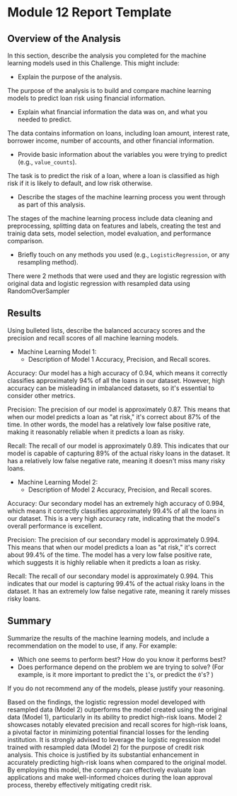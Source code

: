# Module 12 Report Template

## Overview of the Analysis

In this section, describe the analysis you completed for the machine learning models used in this Challenge. This might include:

* Explain the purpose of the analysis.

The purpose of the analysis is to build and compare machine learning models to predict loan risk using financial information.

* Explain what financial information the data was on, and what you needed to predict.

The data contains information on loans, including loan amount, interest rate, borrower income, number of accounts, and other financial information.

* Provide basic information about the variables you were trying to predict (e.g., `value_counts`).

The task is to predict the risk of a loan, where a loan is classified as high risk if it is likely to default, and low risk otherwise.

* Describe the stages of the machine learning process you went through as part of this analysis.

The stages of the machine learning process include data cleaning and preprocessing, splitting data on features and labels, creating the test and trainig data sets, model selection, model evaluation, and performance comparison.

* Briefly touch on any methods you used (e.g., `LogisticRegression`, or any resampling method).

There were 2 methods that were used and they are logistic regression with original data and logistic regression with resampled data using RandomOverSampler

## Results

Using bulleted lists, describe the balanced accuracy scores and the precision and recall scores of all machine learning models.

* Machine Learning Model 1:
  * Description of Model 1 Accuracy, Precision, and Recall scores.

Accuracy: Our model has a high accuracy of 0.94, which means it correctly classifies approximately 94% of all the loans in our dataset. However, high accuracy can be misleading in imbalanced datasets, so it's essential to consider other metrics.

Precision: The precision of our model is approximately 0.87. This means that when our model predicts a loan as "at risk," it's correct about 87% of the time. In other words, the model has a relatively low false positive rate, making it reasonably reliable when it predicts a loan as risky.

Recall: The recall of our model is approximately 0.89. This indicates that our model is capable of capturing 89% of the actual risky loans in the dataset. It has a relatively low false negative rate, meaning it doesn't miss many risky loans.


* Machine Learning Model 2:
  * Description of Model 2 Accuracy, Precision, and Recall scores.
  
Accuracy: Our secondary model has an extremely high accuracy of 0.994, which means it correctly classifies approximately 99.4% of all the loans in our dataset. This is a very high accuracy rate, indicating that the model's overall performance is excellent.

Precision: The precision of our secondary model is approximately 0.994. This means that when our model predicts a loan as "at risk," it's correct about 99.4% of the time. The model has a very low false positive rate, which suggests it is highly reliable when it predicts a loan as risky.

Recall: The recall of our secondary model is approximately 0.994. This indicates that our model is capturing 99.4% of the actual risky loans in the dataset. It has an extremely low false negative rate, meaning it rarely misses risky loans.

## Summary

Summarize the results of the machine learning models, and include a recommendation on the model to use, if any. For example:
* Which one seems to perform best? How do you know it performs best?
* Does performance depend on the problem we are trying to solve? (For example, is it more important to predict the `1`'s, or predict the `0`'s? )

If you do not recommend any of the models, please justify your reasoning.

Based on the findings, the logistic regression model developed with resampled data (Model 2) outperforms the model created using the original data (Model 1), particularly in its ability to predict high-risk loans. Model 2 showcases notably elevated precision and recall scores for high-risk loans, a pivotal factor in minimizing potential financial losses for the lending institution. It is strongly advised to leverage the logistic regression model trained with resampled data (Model 2) for the purpose of credit risk analysis. This choice is justified by its substantial enhancement in accurately predicting high-risk loans when compared to the original model. By employing this model, the company can effectively evaluate loan applications and make well-informed choices during the loan approval process, thereby effectively mitigating credit risk.
